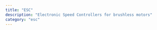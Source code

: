 ```yaml
---
title: "ESC"
description: "Electronic Speed Controllers for brushless motors"
category: "esc"
---
```

